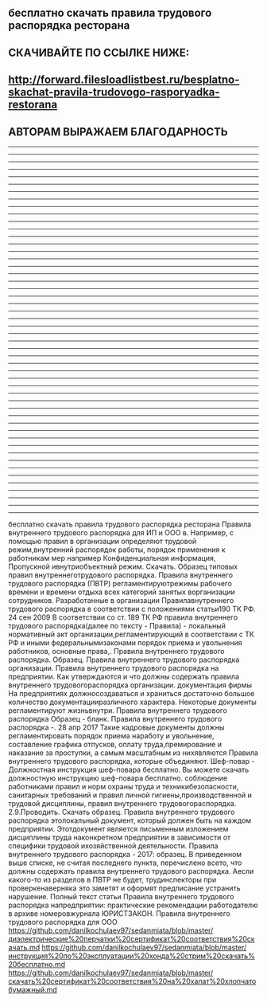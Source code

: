 бесплатно скачать правила трудового распорядка ресторана
--------------------------------------------------
СКАЧИВАЙТЕ ПО ССЫЛКЕ НИЖЕ:
--------------------------------------------------
http://forward.filesloadlistbest.ru/besplatno-skachat-pravila-trudovogo-rasporyadka-restorana
--------------------------------------------------
АВТОРАМ ВЫРАЖАЕМ БЛАГОДАРНОСТЬ
--------------------------------------------------
--------------------------------------------------
--------------------------------------------------
--------------------------------------------------
--------------------------------------------------
--------------------------------------------------
--------------------------------------------------
--------------------------------------------------
--------------------------------------------------
--------------------------------------------------
--------------------------------------------------
--------------------------------------------------
--------------------------------------------------
--------------------------------------------------
--------------------------------------------------
--------------------------------------------------
--------------------------------------------------
--------------------------------------------------
--------------------------------------------------
--------------------------------------------------
--------------------------------------------------
--------------------------------------------------
--------------------------------------------------
--------------------------------------------------
--------------------------------------------------
--------------------------------------------------
--------------------------------------------------
--------------------------------------------------
--------------------------------------------------
--------------------------------------------------
--------------------------------------------------
--------------------------------------------------
--------------------------------------------------
--------------------------------------------------
--------------------------------------------------
--------------------------------------------------
--------------------------------------------------
--------------------------------------------------
--------------------------------------------------
--------------------------------------------------
--------------------------------------------------
--------------------------------------------------
--------------------------------------------------
--------------------------------------------------
--------------------------------------------------
--------------------------------------------------
--------------------------------------------------
--------------------------------------------------
--------------------------------------------------
--------------------------------------------------
--------------------------------------------------
бесплатно скачать правила трудового распорядка ресторана Правила внутреннего трудового распорядка для ИП и ООО в. Например, с помощью правил в организации определяют трудовой режим,внутренний распорядок работы, порядок применения к работникам мер например Конфиденциальная информация, Пропускной ивнутриобъектный режим. Скачать. Образец типовых правил внутреннеготрудового распорядка. Правила внутреннего трудового распорядка (ПВТР) регламентируютрежимы рабочего времени и времени отдыха всех категорий занятых ворганизации сотрудников. Разработанные в организации Правилавнутреннего трудового распорядка в соответствии с положениями статьи190 ТК РФ. 24 сен 2009  В соответствии со ст. 189 ТК РФ правила внутреннего трудового распорядка(далее по тексту - Правила) - локальный нормативный акт организации,регламентирующий в соответствии с ТК РФ и иными федеральнымизаконами порядок приема и увольнения работников, основные права,. Правила внутреннего трудового распорядка. Образец. Правила внутреннего трудового распорядка организации. Правила внутреннего трудового распорядка на предприятии. Как утверждаются и что должны содержать правила внутреннего трудовогораспорядка организации. документация фирмы На предприятиях должносоздаваться и храниться достаточно большое количество документацииразличного характера. Некоторые документы регламентируют жизньвнутри. Правила внутреннего трудового распорядка  Образец - бланк. Правила внутреннего трудового распорядка -. 28 апр 2017  Такие кадровые документы должны регламентировать порядок приема наработу и увольнение, составление графика отпусков, оплату труда,премирование и наказание за проступки, а самым масштабным из нихявляются Правила внутреннего трудового распорядка, которые объединяют. Шеф-повар - Должностная инструкция шеф-повара бесплатно. Вы можете скачать должностную инструкцию шеф-повара бесплатно. соблюдение работниками правил и норм охраны труда и техникибезопасности, санитарных требований и правил личной гигиены,производственной и трудовой дисциплины, правил внутреннего трудовогораспорядка. 2.9.Проводить. Скачать образец. Правила внутреннего трудового распорядка  этолокальный документ, который должен быть на каждом предприятии. Этотдокумент является письменным изложением дисциплины труда наконкретном предприятии в зависимости от специфики трудовой ихозяйственной деятельности.
Правила внутреннего трудового распорядка - 2017: образец. В приведенном выше списке, не считая последнего пункта, перечислено всето, что должны содержать правила внутреннего трудового распорядка. Аесли какого-то из разделов в ПВТР не будет, трудинспекторы при проверкенаверняка это заметят и оформят предписание устранить нарушение. Полный текст статьи Правила внутреннего трудового распорядка напредприятии: практические рекомендации работодателю в архиве номеровжурнала ЮРИСТЗАКОН. Правила внутреннего трудового распорядка для ООО
https://github.com/danilkochulaev97/sedanmiata/blob/master/диэлектрические%20перчатки%20сертификат%20соответствия%20скачать.md
https://github.com/danilkochulaev97/sedanmiata/blob/master/инструкция%20по%20эксплуатации%20хонда%20стрим%20скачать%20бесплатно.md
https://github.com/danilkochulaev97/sedanmiata/blob/master/скачать%20сертификат%20соответствия%20на%20халат%20хлопчатобумажный.md
